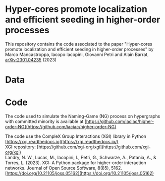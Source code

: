 # Hyper-cores promote localization and efficient seeding in higher-order processes
This repository contains the code associated to the paper "Hyper-cores promote localization and efficient seeding in higher-order processes" by Marco Mancastroppa, Iacopo Iacopini, Giovanni Petri and Alain Barrat, [arXiv:2301.04235](https://arxiv.org/abs/2301.04235) (2023)
# Data

# Code

The code used to simulate the Naming-Game (NG) process on hypergraphs with committed minority is available at [https://github.com/iaciac/higher-order-NG](https://github.com/iaciac/higher-order-NG)

The code use the CompleX Group Interactions (XGI) library in Python [https://xgi.readthedocs.io](https://xgi.readthedocs.io/)  
XGI repository: [https://github.com/xgi-org/xgi](https://github.com/xgi-org/xgi)  
Landry, N. W., Lucas, M., Iacopini, I., Petri, G., Schwarze, A., Patania, A., & Torres, L. (2023). XGI: A Python package for higher-order interaction networks. Journal of Open Source Software, 8(85), 5162. [https://doi.org/10.21105/joss.05162](https://doi.org/10.21105/joss.05162)
